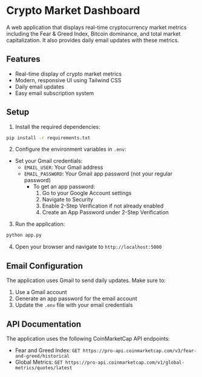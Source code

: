 # Crypto Market Dashboard

A web application that displays real-time cryptocurrency market metrics including the Fear & Greed Index, Bitcoin dominance, and total market capitalization. It also provides daily email updates with these metrics.

## Features

- Real-time display of crypto market metrics
- Modern, responsive UI using Tailwind CSS
- Daily email updates
- Easy email subscription system

## Setup

1. Install the required dependencies:
```bash
pip install -r requirements.txt
```

2. Configure the environment variables in `.env`:
- Set your Gmail credentials:
  - `EMAIL_USER`: Your Gmail address
  - `EMAIL_PASSWORD`: Your Gmail app password (not your regular password)
    - To get an app password:
      1. Go to your Google Account settings
      2. Navigate to Security
      3. Enable 2-Step Verification if not already enabled
      4. Create an App Password under 2-Step Verification

3. Run the application:
```bash
python app.py
```

4. Open your browser and navigate to `http://localhost:5000`

## Email Configuration

The application uses Gmail to send daily updates. Make sure to:
1. Use a Gmail account
2. Generate an app password for the email account
3. Update the `.env` file with your email credentials

## API Documentation

The application uses the following CoinMarketCap API endpoints:
- Fear and Greed Index: `GET https://pro-api.coinmarketcap.com/v3/fear-and-greed/historical`
- Global Metrics: `GET https://pro-api.coinmarketcap.com/v1/global-metrics/quotes/latest`
